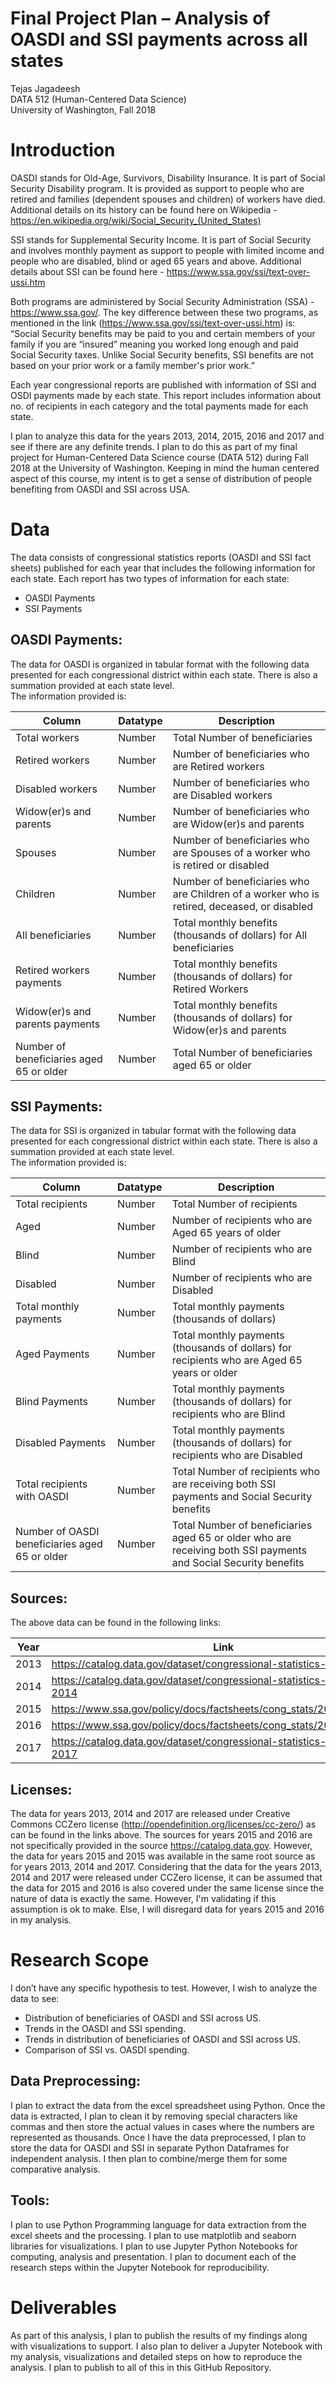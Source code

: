 # Final Project Plan – Analysis of OASDI and SSI payments across all states

Tejas Jagadeesh  
DATA 512 (Human-Centered Data Science)  
University of Washington, Fall 2018  

# Introduction

OASDI stands for Old-Age, Survivors, Disability Insurance. It is part of Social Security Disability program. It is provided as support to people who are retired and families (dependent spouses and children) of workers have died. Additional details on its history can be found here on Wikipedia - https://en.wikipedia.org/wiki/Social_Security_(United_States)  
  
SSI stands for Supplemental Security Income. It is part of Social Security and involves monthly payment as support to people with limited income and people who are disabled, blind or aged 65 years and above. Additional details about SSI can be found here - https://www.ssa.gov/ssi/text-over-ussi.htm   
  
Both programs are administered by Social Security Administration (SSA) - https://www.ssa.gov/.
The key difference between these two programs, as mentioned in the link (https://www.ssa.gov/ssi/text-over-ussi.htm) is:
“Social Security benefits may be paid to you and certain members of your family if you are “insured” meaning you worked long enough and paid Social Security taxes. Unlike Social Security benefits, SSI benefits are not based on your prior work or a family member's prior work.”  
  
Each year congressional reports are published with information of SSI and OSDI payments made by each state. This report includes information about no. of recipients in each category and the total payments made for each state.  
  
I plan to analyze this data for the years 2013, 2014, 2015, 2016 and 2017 and see if there are any definite trends. I plan to do this as part of my final project for Human-Centered Data Science course (DATA 512) during Fall 2018 at the University of Washington. Keeping in mind the human centered aspect of this course, my intent is to get a sense of distribution of people benefiting from OASDI and SSI across USA.  
  
# Data

The data consists of congressional statistics reports (OASDI and SSI fact sheets) published for each year that includes the following information for each state. Each report has two types of information for each state:  
  
- OASDI Payments
- SSI Payments
  
## OASDI Payments:
The data for OASDI is organized in tabular format with the following data presented for each congressional district within each state. There is also a summation provided at each state level.  
The information provided is:  
  
| Column | Datatype | Description |
|-----|------------|----|
|Total workers|Number|Total Number of beneficiaries|
|Retired workers| Number |Number of beneficiaries who are Retired workers|
|Disabled workers| Number |Number of beneficiaries who are Disabled workers|
|Widow(er)s and parents| Number |Number of beneficiaries who are Widow(er)s and parents|
|Spouses| Number |Number of beneficiaries who are Spouses of a worker who is retired or disabled|
|Children| Number |Number of beneficiaries who are Children of a worker who is retired, deceased, or disabled|
|All beneficiaries| Number |Total monthly benefits (thousands of dollars) for All beneficiaries|
|Retired workers payments| Number |Total monthly benefits (thousands of dollars) for Retired Workers|
|Widow(er)s and parents payments| Number |Total monthly benefits (thousands of dollars) for Widow(er)s and parents|
|Number of beneficiaries aged 65 or older| Number | Total Number of beneficiaries aged 65 or older|
  
## SSI Payments:
The data for SSI is organized in tabular format with the following data presented for each congressional district within each state. There is also a summation provided at each state level.  
The information provided is:  
  
| Column | Datatype | Description |
|-----|------------|----|
|Total recipients|Number|Total Number of recipients|
|Aged| Number |Number of recipients who are Aged 65 years of older|
|Blind| Number | Number of recipients who are Blind|
|Disabled| Number | Number of recipients who are Disabled|
|Total monthly payments| Number |Total monthly payments (thousands of dollars)|
|Aged Payments| Number | Total monthly payments (thousands of dollars) for recipients who are Aged 65 years or older|
|Blind Payments| Number | Total monthly payments (thousands of dollars) for recipients who are Blind|
|Disabled Payments| Number | Total monthly payments (thousands of dollars) for recipients who are Disabled|
|Total recipients with OASDI|Number|Total Number of recipients who are receiving both SSI payments and Social Security benefits|
|Number of OASDI beneficiaries aged 65 or older | Number | Total Number of beneficiaries aged 65 or older who are receiving both SSI payments and Social Security benefits |
  
## Sources:
The above data can be found in the following links:  
  
| Year | Link |
|-----|------------|
|2013|https://catalog.data.gov/dataset/congressional-statistics-a0610|
|2014|https://catalog.data.gov/dataset/congressional-statistics-december-2014|
|2015|https://www.ssa.gov/policy/docs/factsheets/cong_stats/2015/index.html|
|2016|https://www.ssa.gov/policy/docs/factsheets/cong_stats/2016/index.html|
|2017|https://catalog.data.gov/dataset/congressional-statistics-december-2017|

## Licenses:
The data for years 2013, 2014 and 2017 are released under Creative Commons CCZero license (http://opendefinition.org/licenses/cc-zero/) as can be found in the links above. The sources for years 2015 and 2016 are not specifically provided in the source https://catalog.data.gov. However, the data for years 2015 and 2015 was available in the same root source as for years 2013, 2014 and 2017. Considering that the data for the years 2013, 2014 and 2017 were released under CCZero license, it can be assumed that the data for 2015 and 2016 is also covered under the same license since the nature of data is exactly the same. However, I'm validating if this assumption is ok to make. Else, I will disregard data for years 2015 and 2016 in my analysis.
  
# Research Scope
I don’t have any specific hypothesis to test. However, I wish to analyze the data to see:  

- Distribution of beneficiaries of OASDI and SSI across US.
- Trends in the OASDI and SSI spending.
- Trends in distribution of beneficiaries of OASDI and SSI across US.
- Comparison of SSI vs. OASDI spending.
  
## Data Preprocessing:
I plan to extract the data from the excel spreadsheet using Python. Once the data is extracted, I plan to clean it by removing special characters like commas and then store the actual values in cases where the numbers are represented as thousands. Once I have the data preprocessed, I plan to store the data for OASDI and SSI in separate Python Dataframes for independent analysis. I then plan to combine/merge them for some comparative analysis.  
  
## Tools:
I plan to use Python Programming language for data extraction from the excel sheets and the processing. I plan to use matplotlib and seaborn libraries for visualizations. I plan to use Jupyter Python Notebooks for computing, analysis and presentation. I plan to document each of the research steps within the Jupyter Notebook for reproducibility.  
  
# Deliverables
As part of this analysis, I plan to publish the results of my findings along with visualizations to support. I also plan to deliver a Jupyter Notebook with my analysis, visualizations and detailed steps on how to reproduce the analysis. I plan to publish to all of this in this GitHub Repository.


